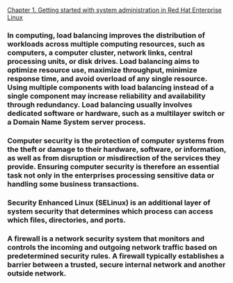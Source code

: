 
[Chapter 1. Getting started with system administration in Red Hat Enterprise Linux](https://access.redhat.com/documentation/en-us/red_hat_enterprise_linux/8-beta/html/configuring_basic_system_settings/getting-started-with-system-administration "8.0 Beta")

### In computing, load balancing improves the distribution of workloads across multiple computing resources, such as computers, a computer cluster, network links, central processing units, or disk drives. Load balancing aims to optimize resource use, maximize throughput, minimize response time, and avoid overload of any single resource. Using multiple components with load balancing instead of a single component may increase reliability and availability through redundancy. Load balancing usually involves dedicated software or hardware, such as a multilayer switch or a Domain Name System server process.

### Computer security is the protection of computer systems from the theft or damage to their hardware, software, or information, as well as from disruption or misdirection of the services they provide. Ensuring computer security is therefore an essential task not only in the enterprises processing sensitive data or handling some business transactions. 

### Security Enhanced Linux (SELinux) is an additional layer of system security that determines which process can access which files, directories, and ports. 

### A firewall is a network security system that monitors and controls the incoming and outgoing network traffic based on predetermined security rules. A firewall typically establishes a barrier between a trusted, secure internal network and another outside network. 
